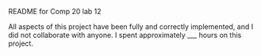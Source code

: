 README for Comp 20 lab 12

All aspects of this project have been fully and correctly implemented, and I did not collaborate with anyone. 
I spent approximately ___ hours on this project. 